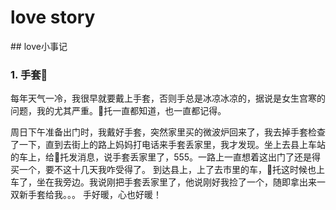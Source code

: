 # love story

<our-secret />
## love小事记

### 1. 手套🧤
每年天气一冷，我很早就要戴上手套，否则手总是冰凉冰凉的，据说是女生宫寒的问题，我的尤其严重。🐷托一直都知道，也一直都记得。

周日下午准备出门时，我戴好手套，突然家里买的微波炉回来了，我去掉手套检查了一下，直到去街上的路上妈妈打电话来手套丢家里，我才发现。坐上去县上车站的车上，给🐷托发消息，说手套丢家里了，555。一路上一直想着这出门了还是得买一个，要不这十几天我咋受得了。
到达县上，上了去市里的车，🐷托这时候也上车了，坐在我旁边。我说刚把手套丢家里了，他说刚好我捡了一个，随即拿出来一双新手套给我。。。
手好暖，心也好暖！
